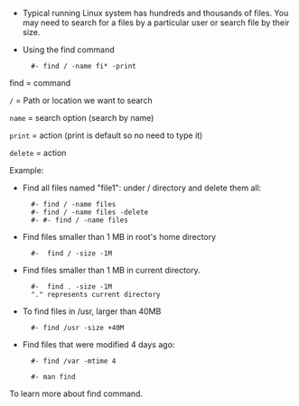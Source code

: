 - Typical running Linux system has hundreds and 
thousands of files. You may need to search for a files
by a particular user or search file by their size.

- Using the find command

        #- find / -name fi* -print

find = command

`/` = Path or location we want to search

`name` = search option (search by name)

`print` = action (print is default so no need to type it)

`delete` = action

Example: 

- Find all files named "file1": under / directory
and delete them all: 

        #- find / -name files
        #- find / -name files -delete
        #- #- find / -name files


- Find files smaller than 1 MB in root's home directory

        #-  find / -size -1M

- Find files smaller than 1 MB in current directory.

        #-  find . -size -1M
        "." represents current directory


- To find files in /usr, larger than 40MB

        #- find /usr -size +40M


- Find files that were modified 4 days ago:
        
        #- find /var -mtime 4

        #- man find 

To learn more about find command.

 







